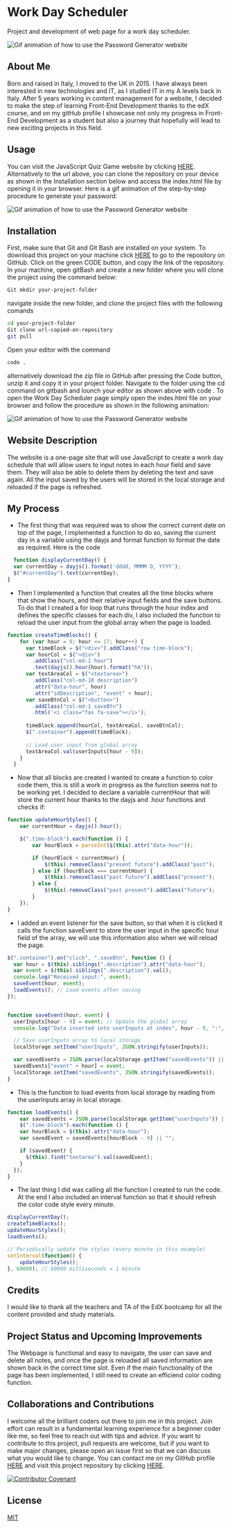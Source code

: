 # Work Day Scheduler

Project and development of web page for a work day scheduler.

![Gif animation of how to use the Password Generator website](/assets/Images/Work-Day-Scheduler.gif)

## About Me 
Born and raised in Italy, I moved to the UK in 2015. I have always been interested in new technologies and IT, as I studied IT in my A levels back in Italy. After 5 years working in content management for a website, I decided to make the step of learning Front-End Development thanks to the edX course, and on my gitHub profile I showcase not only my progress in Front-End Development as a student but also a journey that hopefully will lead to new exciting projects in this field.

## Usage

You can visit the JavaScript Quiz Game website by clicking [HERE](https://nikola84ca.github.io/WorkDay-Scheduler/). Alternatively to the url above, you can clone the repository on your device as shown in the Installation section below and access the index.html file by opening it in your browser. Here is a gif animation of the step-by-step procedure to generate your password:

![Gif animation of how to use the Password Generator website](/assets/Images/Work-Day-Scheduler.gif)

## Installation
First, make sure that Git and Git Bash are installed on your system. To download this project on your machine click [HERE](https://github.com/Nikola84ca/WorkDay-Scheduler) to go to the repository on GitHub. Click on the green CODE button, and copy the link of the repository. In your machine, open gitBash and create a new folder where you will clone the project using the command below:

```bash
Git mkdir your-project-folder
```
navigate inside the new folder, and clone the project files with the following comands

```bash
cd your-project-folder
Git clone url-copied-on-repository
git pull
```

Open your editor with the command

```bash
code .
```

alternatively download the zip file in GitHub after pressing the Code button, unzip it and copy it in your project folder. Navigate to the folder using the cd command on gitbash and lounch your editor as shown above with code . To open the Work Day Scheduler page simply open the index.html file on your browser and follow the procedure as shown in the following animation:

![Gif animation of how to use the Password Generator website](/assets/Images/password-generator-test-animation.gif)

## Website Description 

The website is a one-page site that will use JavaScript to create a work day schedule that will allow users to input notes in each hour field and save them. They will also be able to delete them by deleting the text and save again. All the input saved by the users will be stored in the local storage and reloaded if the page is refreshed.

## My Process

* The first thing that was required was to show the correct current date on top of the page, I implemented a function to do so, saving the current day in a variable using the dayjs and format function to format the date as required. Here is the code

```JavaScript
  function displayCurrentDay() {
  var currentDay = dayjs().format('dddd, MMMM D, YYYY');
  $("#currentDay").text(currentDay);
}
```

* Then I implemented a function that creates all the time blocks where that show the hours, and their relative input fields and the save buttons. To do that I created a for loop that runs through the hour index and defines the specific classes for each div, I also included the function to reload the user input from the global array when the page is loaded.

```JavaScript
function createTimeBlocks() {
    for (var hour = 9; hour <= 17; hour++) {
      var timeBlock = $("<div>").addClass("row time-block");
      var hourCol = $("<div>")
        .addClass("col-md-1 hour")
        .text(dayjs().hour(hour).format("hA"));
      var textAreaCol = $("<textarea>")
        .addClass("col-md-10 description")
        .attr("data-hour", hour)
        .attr("idDescription", "event" + hour); 
      var saveBtnCol = $("<button>")
        .addClass("col-md-1 saveBtn")
        .html('<i class="fas fa-save"></i>');
  
      timeBlock.append(hourCol, textAreaCol, saveBtnCol);
      $(".container").append(timeBlock);
  
      // Load user input from global array
      textAreaCol.val(userInputs[hour - 9]);
    }
  }
```

* Now that all blocks are created I wanted to create a function to color code them, this is still a work in progress as the function seems not to be working yet. I decided to declare a variable currentHour that will store the current hour thanks to the dayjs and .hour functions and checks if:

```JavaScript
function updateHourStyles() {
    var currentHour = dayjs().hour();

    $(".time-block").each(function () {
        var hourBlock = parseInt($(this).attr("data-hour"));

        if (hourBlock < currentHour) {
            $(this).removeClass("present future").addClass("past");
        } else if (hourBlock === currentHour) {
            $(this).removeClass("past future").addClass("present");
        } else {
            $(this).removeClass("past present").addClass("future");
        }
    });
}
```

* I added an event listener for the save button, so that when it is clicked it calls the function saveEvent to store the user input in the specific hour field of the array, we will use this information also when we will reload the page. 

```JavaScript
$(".container").on("click", ".saveBtn", function () {
  var hour = $(this).siblings(".description").attr("data-hour");
  var event = $(this).siblings(".description").val();
  console.log("Received input:", event);
  saveEvent(hour, event);
  loadEvents(); // Load events after saving
});


function saveEvent(hour, event) {
  userInputs[hour - 9] = event; // Update the global array
  console.log("Data inserted into userInputs at index", hour - 9, ":", event);

  // Save userInputs array to local storage
  localStorage.setItem("userInputs", JSON.stringify(userInputs));

  var savedEvents = JSON.parse(localStorage.getItem("savedEvents")) || {};
  savedEvents["event" + hour] = event;
  localStorage.setItem("savedEvents", JSON.stringify(savedEvents));
}
```

* This is the function to load events from local storage by reading from the userInputs array in local storage. 

```JavaScript
function loadEvents() {
    var savedEvents = JSON.parse(localStorage.getItem("userInputs")) || {};
    $(".time-block").each(function () {
    var hourBlock = $(this).attr("data-hour");
    var savedEvent = savedEvents[hourBlock - 9] || "";

    if (savedEvent) {
      $(this).find("textarea").val(savedEvent);
    }
  });
}
```

* The last thing I did was calling all the function I created to run the code. At the end I also included an interval function so that it should refresh the color code style every minute.

```JavaScript
displayCurrentDay();
createTimeBlocks();
updateHourStyles();
loadEvents(); 

// Periodically update the styles (every minute in this example)
setInterval(function() {
    updateHourStyles();
}, 60000); // 60000 milliseconds = 1 minute

```  

## Credits

I would like to thank all the teachers and TA of the EdX bootcamp for all the content provided and study materials.

## Project Status and Upcoming Improvements

The Webpage is functional and easy to navigate, the user can save and delete all notes, and once the page is reloaded all saved information are shown back in the correct time slot. Even if the main functionality of the page has been implemented, I still need to create an efficiend color coding function.

## Collaborations and Contributions

I welcome all the brilliant coders out there to join me in this project. Join effort can result in a fundamental learning experience for a beginner coder like me, so feel free to reach out with tips and advice. If you want to contribute to this project, pull requests are welcome, but if you want to make major changes, please open an issue first so that we can discuss what you would like to change. You can contact me on my GitHub profile [HERE](https://github.com/Nikola84ca) and visit this project repository by clicking [HERE](https://github.com/Nikola84ca/WorkDay-Scheduler).

[![Contributor Covenant](https://img.shields.io/badge/Contributor%20Covenant-2.1-4baaaa.svg)](code_of_conduct.md)

## License

[MIT](https://choosealicense.com/licenses/mit/)